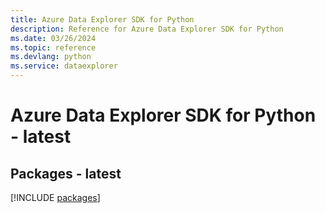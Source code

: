 ```yaml
---
title: Azure Data Explorer SDK for Python
description: Reference for Azure Data Explorer SDK for Python
ms.date: 03/26/2024
ms.topic: reference
ms.devlang: python
ms.service: dataexplorer
---
```

# Azure Data Explorer SDK for Python - latest
## Packages - latest
[!INCLUDE [packages](data-explorer-index.md)]